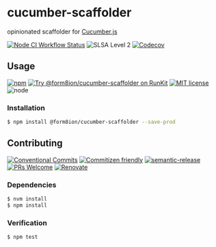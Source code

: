 # cucumber-scaffolder

opinionated scaffolder for [Cucumber.js](https://github.com/cucumber/cucumber-js)

<!--status-badges start -->

[![Node CI Workflow Status][github-actions-ci-badge]][github-actions-ci-link]
![SLSA Level 2][slsa-badge]
[![Codecov][coverage-badge]][coverage-link]

<!--status-badges end -->

## Usage

<!--consumer-badges start -->

[![npm][npm-badge]][npm-link]
[![Try @form8ion/cucumber-scaffolder on RunKit][runkit-badge]][runkit-link]
[![MIT license][license-badge]][license-link]
![node][node-badge]

<!--consumer-badges end -->

### Installation

```sh
$ npm install @form8ion/cucumber-scaffolder --save-prod
```

## Contributing

<!--contribution-badges start -->

[![Conventional Commits][commit-convention-badge]][commit-convention-link]
[![Commitizen friendly][commitizen-badge]][commitizen-link]
[![semantic-release][semantic-release-badge]][semantic-release-link]
[![PRs Welcome][PRs-badge]][PRs-link]
[![Renovate][renovate-badge]][renovate-link]

<!--contribution-badges end -->

### Dependencies

```sh
$ nvm install
$ npm install
```

### Verification

```sh
$ npm test
```

[npm-link]: https://www.npmjs.com/package/@form8ion/cucumber-scaffolder

[npm-badge]: https://img.shields.io/npm/v/@form8ion/cucumber-scaffolder?logo=npm

[runkit-link]: https://npm.runkit.com/@form8ion/cucumber-scaffolder

[runkit-badge]: https://badge.runkitcdn.com/@form8ion/cucumber-scaffolder.svg

[license-link]: LICENSE

[license-badge]: https://img.shields.io/github/license/form8ion/cucumber-scaffolder.svg

[commit-convention-link]: https://conventionalcommits.org

[commit-convention-badge]: https://img.shields.io/badge/Conventional%20Commits-1.0.0-yellow.svg

[commitizen-link]: http://commitizen.github.io/cz-cli/

[commitizen-badge]: https://img.shields.io/badge/commitizen-friendly-brightgreen.svg

[semantic-release-link]: https://github.com/semantic-release/semantic-release

[semantic-release-badge]: https://img.shields.io/badge/semantic--release-angular-e10079?logo=semantic-release

[PRs-link]: http://makeapullrequest.com

[PRs-badge]: https://img.shields.io/badge/PRs-welcome-brightgreen.svg

[renovate-link]: https://renovatebot.com

[renovate-badge]: https://img.shields.io/badge/renovate-enabled-brightgreen.svg?logo=renovatebot

[github-actions-ci-link]: https://github.com/form8ion/cucumber-scaffolder/actions?query=workflow%3A%22Node.js+CI%22+branch%3Amaster

[github-actions-ci-badge]: https://img.shields.io/github/actions/workflow/status/form8ion/cucumber-scaffolder/node-ci.yml.svg?branch=master&logo=github

[node-badge]: https://img.shields.io/node/v/@form8ion/cucumber-scaffolder?logo=node.js

[slsa-badge]: https://slsa.dev/images/gh-badge-level2.svg

[coverage-link]: https://codecov.io/github/form8ion/cucumber-scaffolder

[coverage-badge]: https://img.shields.io/codecov/c/github/form8ion/cucumber-scaffolder?logo=codecov
